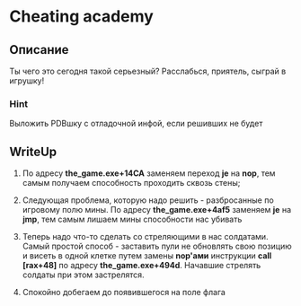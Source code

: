 # Cheating academy

## Описание
Ты чего это сегодня такой серьезный? Расслабься, приятель, сыграй в игрушку!

### Hint
Выложить PDBшку с отладочной инфой, если решивших не будет

## WriteUp


1) По адресу **the_game.exe+14CA** заменяем переход **je** на **nop**, тем самым получаем способность проходить сквозь стены;

2) Следующая проблема, которую надо решить - разбросанные по игровому полю мины. По адресу **the_game.exe+4af5** заменяем **je** на **jmp**, тем самым лишаем мины способности нас убивать

3) Теперь надо что-то сделать со стреляющими в нас солдатами. Самый простой способ - заставить пули не обновлять свою позицию и висеть в одной клетке путем замены **nop'ами** инструкции **call [rax+48]** по адресу **the_game.exe+494d**. Начавшие стрелять солдаты при этом застрелятся.

4) Спокойно добегаем до появившегося на поле флага